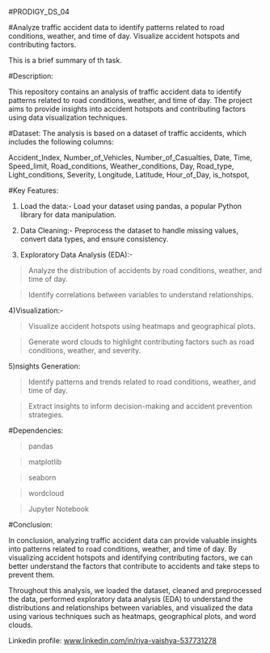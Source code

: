 #PRODIGY_DS_04

#Analyze traffic accident data to identify patterns related to road conditions, weather, and time of day. Visualize accident hotspots and contributing factors.

This is a brief summary of th task.

#Description:

This repository contains an analysis of traffic accident data to identify patterns related to road conditions, weather, and time of day. The project aims to provide insights into accident hotspots and contributing factors using data visualization techniques.

#Dataset:
The analysis is based on a dataset of traffic accidents, which includes the following columns:

Accident_Index,
Number_of_Vehicles,
Number_of_Casualties,
Date,
Time,
Speed_limit,
Road_conditions,
Weather_conditions,
Day,
Road_type,
Light_conditions,
Severity,
Longitude,
Latitude,
Hour_of_Day,
is_hotspot,

#Key Features:

1) Load the data:- Load your dataset using pandas, a popular Python library for data manipulation.

2) Data Cleaning:- Preprocess the dataset to handle missing values, convert data types, and ensure consistency.
 
3) Exploratory Data Analysis (EDA):-
 
>Analyze the distribution of accidents by road conditions, weather, and time of day.

>Identify correlations between variables to understand relationships.

4)Visualization:-

>Visualize accident hotspots using heatmaps and geographical plots.

>Generate word clouds to highlight contributing factors such as road conditions, weather, and severity.

5)nsights Generation:

>Identify patterns and trends related to road conditions, weather, and time of day.

>Extract insights to inform decision-making and accident prevention strategies.

#Dependencies: 

>pandas

>matplotlib

>seaborn

>wordcloud

>Jupyter Notebook

#Conclusion:

In conclusion, analyzing traffic accident data can provide valuable insights into patterns related to road conditions, weather, and time of day. By visualizing accident hotspots and identifying contributing factors, we can better understand the factors that contribute to accidents and take steps to prevent them.

Throughout this analysis, we loaded the dataset, cleaned and preprocessed the data, performed exploratory data analysis (EDA) to understand the distributions and relationships between variables, and visualized the data using various techniques such as heatmaps, geographical plots, and word clouds.

Linkedin profile: www.linkedin.com/in/riya-vaishya-537731278
